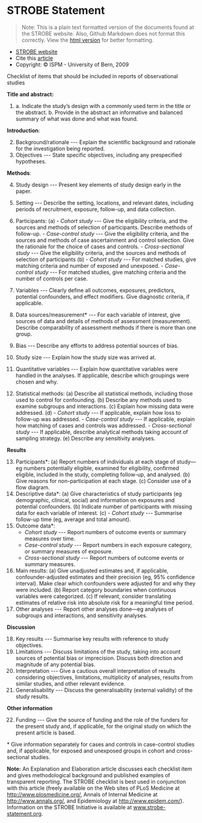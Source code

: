 <!-- Note:  -->
# STROBE Statement

> Note: This is a plain text formatted version of the documents found at the STROBE website. Also, Github Markdown does not format this correctly. View the [html version](http://htmlpreview.github.io/?https://github.com/lwjohnst86/scientific-checklists/blob/master/STROBE.html) for better formatting.

- [STROBE website](www.strobe-statement.org)
- Cite this [article](https://doi.org/10.1371/journal.pmed.0040297)
- Copyright: &copy; ISPM - University of Bern, 2009

Checklist of items that should be included in reports of observational studies

**Title and abstract:** 

1.
    a. Indicate the study’s design with a commonly used term in the title or the abstract.
    b. Provide in the abstract an informative and balanced summary of what was done and what was found.
  
**Introduction**:  

2. Background/rationale --- Explain the scientific background and rationale for the investigation being reported.
3. Objectives --- State specific objectives, including any prespecified hypotheses.

**Methods**: 

4. Study design --- Present key elements of study design early in the paper.
5. Setting --- Describe the setting, locations, and relevant dates, including periods of recruitment, exposure, follow-up, and data collection.
6. Participants:
    (a)  - *Cohort study* --- Give the eligibility criteria, and the sources and methods of selection of participants. Describe methods of follow-up.
         - *Case-control study* --- Give the eligibility criteria, and the sources and methods of case ascertainment and control selection. Give the rationale for the choice of cases and controls.
         - *Cross-sectional study* --- Give the eligibility criteria, and the sources and methods of selection of participants
    (b)  - *Cohort study* --- For matched studies, give matching criteria and number of exposed and unexposed.
         - *Case-control study* --- For matched studies, give matching criteria and the number of controls per case.
        
7. Variables --- Clearly define all outcomes, exposures, predictors, potential confounders, and effect modifiers. Give diagnostic criteria, if applicable.
8. Data sources/measurement* --- For each variable of interest, give sources of data and details of methods of assessment (measurement). Describe comparability of assessment methods if there is more than one group.
9. Bias --- Describe any efforts to address potential sources of bias.
10. Study size --- Explain how the study size was arrived at.
11. Quantitative variables --- Explain how quantitative variables were handled in the analyses. If applicable, describe which groupings were chosen and why.
12. Statistical methods:
    (a) Describe all statistical methods, including those used to control for confounding.
    (b) Describe any methods used to examine subgroups and interactions.
    (c) Explain how missing data were addressed.
    (d) - *Cohort study* --- If applicable, explain how loss to follow-up was addressed.
        - *Case-control study* --- If applicable, explain how matching of cases and controls was addressed.
        - *Cross-sectional study* --- If applicable, describe analytical methods taking account of sampling strategy.
    (e) Describe any sensitivity analyses.

**Results**

13. Participants*:
    (a) Report numbers of individuals at each stage of study—eg numbers potentially eligible, examined for eligibility, confirmed eligible, included in the study, completing follow-up, and analysed.
    (b) Give reasons for non-participation at each stage.
    (c) Consider use of a flow diagram.
14. Descriptive data*:
    (a) Give characteristics of study participants (eg demographic, clinical, social) and information on exposures and potential confounders.
    (b) Indicate number of participants with missing data for each variable of interest.
    (c) - *Cohort study* --- Summarise follow-up time (eg, average and total amount).
15. Outcome data*:
    - *Cohort study* --- Report numbers of outcome events or summary measures over time.
    - *Case-control study* --- Report numbers in each exposure category, or summary measures of exposure.
    - *Cross-sectional study* --- Report numbers of outcome events or summary measures.
16. Main results:
    (a) Give unadjusted estimates and, if applicable, confounder-adjusted estimates and their precision (eg, 95% confidence interval). Make clear which confounders were adjusted for and why they were included.
    (b) Report category boundaries when continuous variables were categorized.
    (c) If relevant, consider translating estimates of relative risk into absolute risk for a meaningful time period.
17. Other analyses --- Report other analyses done—eg analyses of subgroups and interactions, and sensitivity analyses.

**Discussion**

18. Key results --- Summarise key results with reference to study objectives.
19. Limitations --- Discuss limitations of the study, taking into account sources of potential bias or imprecision. Discuss both direction and magnitude of any potential bias.
20. Interpretation --- Give a cautious overall interpretation of results considering objectives, limitations, multiplicity of analyses, results from similar studies, and other relevant evidence.
21. Generalisability --- Discuss the generalisability (external validity) of the study results.

**Other information**

22. Funding --- Give the source of funding and the role of the funders for the present study and, if applicable, for the original study on which the present article is based.

\* Give information separately for cases and controls in case-control studies and, if applicable, for exposed and unexposed groups in cohort and cross-sectional studies.

**Note:** An Explanation and Elaboration article discusses each checklist item and gives methodological background and published examples of transparent reporting. The STROBE checklist is best used in conjunction with this article (freely available on the Web sites of PLoS Medicine at http://www.plosmedicine.org/, Annals of Internal Medicine at http://www.annals.org/, and Epidemiology at http://www.epidem.com/). Information on the STROBE Initiative is available at www.strobe-statement.org.

